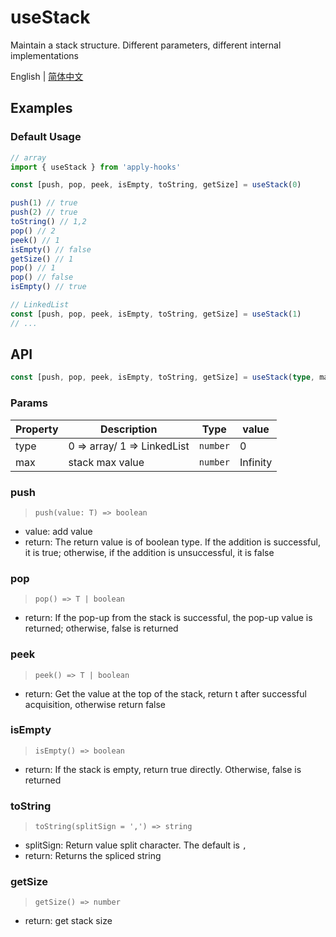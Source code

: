 # useStack

Maintain a stack structure. Different parameters, different internal implementations

English | [简体中文](https://github.com/a572251465/w-hooks/blob/main/packages/src/useStack/index.zh-CN.md)

## Examples 

### Default Usage

```js
// array
import { useStack } from 'apply-hooks'

const [push, pop, peek, isEmpty, toString, getSize] = useStack(0)

push(1) // true
push(2) // true
toString() // 1,2
pop() // 2
peek() // 1
isEmpty() // false
getSize() // 1
pop() // 1
pop() // false
isEmpty() // true

// LinkedList
const [push, pop, peek, isEmpty, toString, getSize] = useStack(1)
// ...
```

## API

```typescript
const [push, pop, peek, isEmpty, toString, getSize] = useStack(type, max)
```

### Params

| Property | Description                 | Type     | value    |
| -------- | --------------------------- | -------- | -------- |
| type     | 0 => array/ 1 => LinkedList | `number` | 0        |
| max      | stack max value             | `number` | Infinity |

### push

> `push(value: T) => boolean`

- value: add value
- return: The return value is of boolean type. If the addition is successful, it is true; otherwise, if the addition is unsuccessful, it is false

### pop

> `pop() => T | boolean`

- return: If the pop-up from the stack is successful, the pop-up value is returned; otherwise, false is returned

### peek

> `peek() => T | boolean`

- return: Get the value at the top of the stack, return t after successful acquisition, otherwise return false

### isEmpty

> `isEmpty() => boolean`

- return: If the stack is empty, return true directly. Otherwise, false is returned

### toString

> `toString(splitSign = ',') => string`

- splitSign: Return value split character. The default is `,`
- return: Returns the spliced string

### getSize

> `getSize() => number`

- return: get stack size
